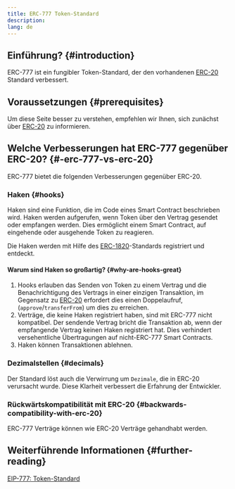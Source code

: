 ```yaml
---
title: ERC-777 Token-Standard
description:
lang: de
---
```


## Einführung? {#introduction}

ERC-777 ist ein fungibler Token-Standard, der den vorhandenen [ERC-20](/developers/docs/standards/tokens/erc-20/) Standard verbessert.

## Voraussetzungen {#prerequisites}

Um diese Seite besser zu verstehen, empfehlen wir Ihnen, sich zunächst über [ERC-20](/developers/docs/standards/tokens/erc-20/) zu informieren.

## Welche Verbesserungen hat ERC-777 gegenüber ERC-20? {#-erc-777-vs-erc-20}

ERC-777 bietet die folgenden Verbesserungen gegenüber ERC-20.

### Haken {#hooks}

Haken sind eine Funktion, die im Code eines Smart Contract beschrieben wird. Haken werden aufgerufen, wenn Token über den Vertrag gesendet oder empfangen werden. Dies ermöglicht einem Smart Contract, auf eingehende oder ausgehende Token zu reagieren.

Die Haken werden mit Hilfe des [ERC-1820](https://eips.ethereum.org/EIPS/eip-1820)-Standards registriert und entdeckt.

#### Warum sind Haken so großartig? {#why-are-hooks-great}

1. Hooks erlauben das Senden von Token zu einem Vertrag und die Benachrichtigung des Vertrags in einer einzigen Transaktion, im Gegensatz zu [ERC-20](https://eips.ethereum.org/EIPS/eip-20) erfordert dies einen Doppelaufruf, (`approve`/`transferFrom`) um dies zu erreichen.
2. Verträge, die keine Haken registriert haben, sind mit ERC-777 nicht kompatibel. Der sendende Vertrag bricht die Transaktion ab, wenn der empfangende Vertrag keinen Haken registriert hat. Dies verhindert versehentliche Übertragungen auf nicht-ERC-777 Smart Contracts.
3. Haken können Transaktionen ablehnen.

### Dezimalstellen {#decimals}

Der Standard löst auch die Verwirrung um `Dezimale`, die in ERC-20 verursacht wurde. Diese Klarheit verbessert die Erfahrung der Entwickler.

### Rückwärtskompatibilität mit ERC-20 {#backwards-compatibility-with-erc-20}

ERC-777 Verträge können wie ERC-20 Verträge gehandhabt werden.

## Weiterführende Informationen {#further-reading}

[EIP-777: Token-Standard](https://eips.ethereum.org/EIPS/eip-777)
